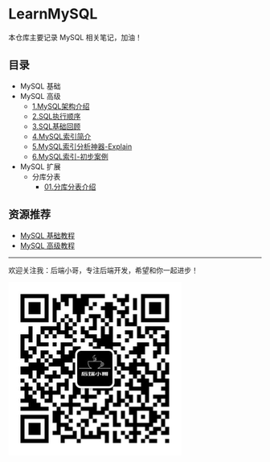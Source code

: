 # LearnMySQL
本仓库主要记录 MySQL 相关笔记，加油！

## 目录
- MySQL 基础
- MySQL 高级
  - [1.MySQL架构介绍](./advanced/1.MySQL架构介绍.md)
  - [2.SQL执行顺序](./advanced/2.SQL执行顺序.md)
  - [3.SQL基础回顾](./advanced/3.SQL基础回顾.md)
  - [4.MySQL索引简介](./advanced/4.MySQL索引简介.md)
  - [5.MySQL索引分析神器-Explain](./advanced/5.MySQL索引分析神器-Explain.md)
  - [6.MySQL索引-初步案例](./advanced/6.MySQL索引-初步案例.md)
- MySQL 扩展
  - 分库分表
    - [01.分库分表介绍](./extend/分库分表/01.分库分表介绍.md)

## 资源推荐
- [MySQL 基础教程](https://www.bilibili.com/video/BV1cE41177AJ/)
- [MySQL 高级教程](https://www.bilibili.com/video/BV1tE411E7xf/)


---

欢迎关注我：后端小哥，专注后端开发，希望和你一起进步！

![](https://github.com/lujiahao0708/PicRepo/raw/master/%E5%85%AC%E4%BC%97%E5%8F%B7%E4%BA%8C%E7%BB%B4%E7%A0%81.jpg)

